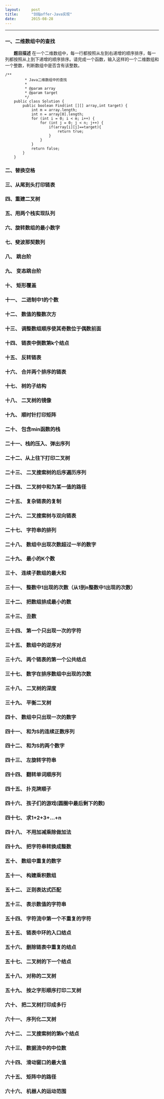 ```yaml
---
layout:     post
title:      "剑指offer-Java实现"
date:       2015-08-28
---
```


<style type="text/css">
p{
	text-indent: 2em;
}
.post img {
  margin-bottom: 0rem;
}
</style>

--------

### 一、二维数组中的查找

**题目描述**
在一个二维数组中，每一行都按照从左到右递增的顺序排序，每一列都按照从上到下递增的顺序排序。请完成一个函数，输入这样的一个二维数组和一个整数，判断数组中是否含有该整数。
	
	/**
			 * Java二维数组中的查找
			 * 
			 * @param array
			 * @param target
			 */
		public class Solution {
			public boolean Find(int [][] array,int target) {
				int m = array.length;
				int n = array[0].length;
				for (int i = 0; i < m; i++) {
					for (int j = 0; j < n; j++) {
						if(array[i][j]==target){
							return true;
						}
					}
				}
				return false;
			}
		}
	
	
### 二、替换空格

### 三、从尾到头打印链表

### 四、重建二叉树

### 五、用两个栈实现队列

### 六、旋转数组的最小数字

### 七、斐波那契数列

### 八、 跳台阶

### 九、 变态跳台阶

### 十、 矩形覆盖

### 十一、 二进制中1的个数

### 十二、 数值的整数次方

### 十三、 调整数组顺序使其奇数位于偶数前面

### 十四、 链表中倒数第k个结点

### 十五、 反转链表

### 十六、 合并两个排序的链表

### 十七、 树的子结构

### 十八、 二叉树的镜像

### 十九、 顺时针打印矩阵

### 二十、 包含min函数的栈

### 二十一、栈的压入、弹出序列

### 二十二、从上往下打印二叉树

### 二十三、 二叉搜索树的后序遍历序列

### 二十四、 二叉树中和为某一值的路径

### 二十五、 复杂链表的复制

### 二十六、 二叉搜索树与双向链表

### 二十七、 字符串的排列

### 二十八、 数组中出现次数超过一半的数字

### 二十九、 最小的K个数

### 三十、 连续子数组的最大和

### 三十一、 整数中1出现的次数（从1到n整数中1出现的次数）

### 三十二、 把数组排成最小的数

### 三十三、 丑数

### 三十四、 第一个只出现一次的字符

### 三十五、 数组中的逆序对

### 三十六、 两个链表的第一个公共结点

### 三十七、 数字在排序数组中出现的次数

### 三十八、 二叉树的深度

### 三十九、 平衡二叉树

### 四十、 数组中只出现一次的数字

### 四十一、 和为S的连续正数序列

### 四十二、 和为S的两个数字

### 四十三、 左旋转字符串

### 四十四、 翻转单词顺序列

### 四十五、 扑克牌顺子

### 四十六、 孩子们的游戏(圆圈中最后剩下的数)

### 四十七、 求1+2+3+...+n

### 四十八、 不用加减乘除做加法

### 四十九、 把字符串转换成整数

### 五十、 数组中重复的数字

### 五十一、 构建乘积数组

### 五十二、 正则表达式匹配

### 五十三、 表示数值的字符串

### 五十四、 字符流中第一个不重复的字符

### 五十五、 链表中环的入口结点

### 五十六、 删除链表中重复的结点

### 五十七、 二叉树的下一个结点

### 五十八、 对称的二叉树

### 五十九、 按之字形顺序打印二叉树
 
### 六十、 把二叉树打印成多行

### 六十一、 序列化二叉树

### 六十二、 二叉搜索树的第k个结点

### 六十三、 数据流中的中位数

### 六十四、 滑动窗口的最大值

### 六十五、 矩阵中的路径

### 六十六、 机器人的运动范围







